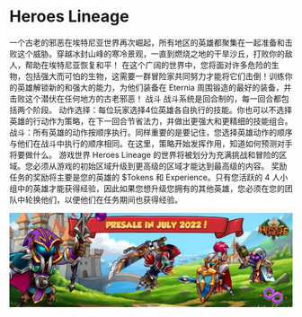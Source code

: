 # Heroes Lineage

一个古老的邪恶在埃特尼亚世界再次崛起，所有地区的英雄都聚集在一起准备和击败这个威胁。穿越冰封山峰的寒冷景观，一直到燃烧之地的干旱沙丘，打败你的敌人，帮助在埃特尼亚恢复和平！
在这个广阔的世界中，您将面对许多危险的生物，包括强大而可怕的生物，这需要一群冒险家共同努力才能将它们击倒！训练你的英雄解锁新的和强大的能力，为他们装备在 Eternia 周围锻造的最好的装备，并击败这个潜伏在任何地方的古老邪恶！
战斗
战斗系统是回合制的，每一回合都包括两个阶段。
动作选择：每位玩家选择4位英雄各自执行的技能。你也可以不选择英雄的行动作为策略，在下一回合节省法力，并做出更强大和更精细的技能组合。
战斗：所有英雄的动作按顺序执行。同样重要的是要记住，您选择英雄动作的顺序与他们在战斗中执行的顺序相同。在这里，策略开始发挥作用，知道如何预测对手将要做什么。
游戏世界
Heroes Lineage 的世界将被划分为充满挑战和冒险的区域。您必须从游戏的初始区域升级到更高级的区域才能达到最高级的内容。
奖励
任务的奖励将主要是您的英雄的 $Tokens 和 Experience。只有您活跃的 4 人小组中的英雄才能获得经验，因此如果您想升级您拥有的其他英雄，您必须在您的团队中轮换他们，以便他们在任务期间也获得经验。

![1080x360](1080x360.jpg)
